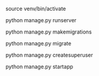 source venv/bin/activate

python manage.py runserver

python manage.py makemigrations

python manage.py migrate

python manage.py createsuperuser

python manage.py startapp <Name>